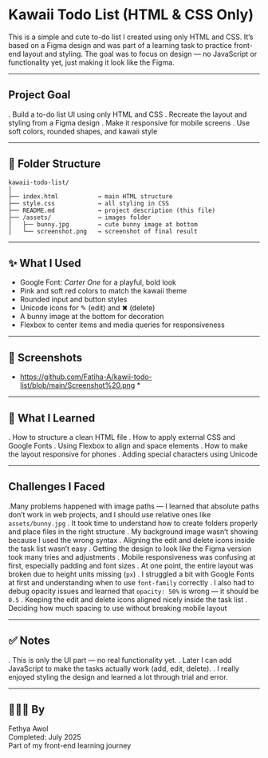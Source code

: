 #  Kawaii Todo List (HTML & CSS Only)

This is a simple and cute to-do list I created using only HTML and CSS. It’s based on a Figma design and was part of a learning task to practice front-end layout and styling. The goal was to focus on design — no JavaScript or functionality yet, just making it look like the Figma.

---

## Project Goal

. Build a to-do list UI using only HTML and CSS
. Recreate the layout and styling from a Figma design
. Make it responsive for mobile screens
. Use soft colors, rounded shapes, and kawaii style

---

## 📁 Folder Structure

```
kawaii-todo-list/
│
├── index.html           → main HTML structure
├── style.css            → all styling in CSS
├── README.md            → project description (this file)
├── /assets/             → images folder
│   ├── bunny.jpg        → cute bunny image at bottom
│   └── screenshot.png   → screenshot of final result
```

---

## ✨ What I Used

- Google Font: *Carter One* for a playful, bold look
- Pink and soft red colors to match the kawaii theme
- Rounded input and button styles
- Unicode icons for ✎ (edit) and ✖ (delete)
- A bunny image at the bottom for decoration
- Flexbox to center items and media queries for responsiveness

---
## 📸 Screenshots

* https://github.com/Fatiha-A/kawii-todo-list/blob/main/Screenshot%20.png *
---

## 🧠 What I Learned

. How to structure a clean HTML file
. How to apply external CSS and Google Fonts
. Using Flexbox to align and space elements
. How to make the layout responsive for phones
. Adding special characters using Unicode

---

## Challenges I Faced

.Many problems happened with image paths — I learned that absolute paths don’t work in web projects, and I should use relative ones like `assets/bunny.jpg`
. It took time to understand how to create folders properly and place files in the right structure
. My background image wasn’t showing because I used the wrong syntax
. Aligning the edit and delete icons inside the task list wasn’t easy
. Getting the design to look like the Figma version took many tries and adjustments
. Mobile responsiveness was confusing at first, especially padding and font sizes
. At one point, the entire layout was broken due to height units missing (`px`)
. I struggled a bit with Google Fonts at first and understanding when to use `font-family` correctly
. I also had to debug opacity issues and learned that `opacity: 50%` is wrong — it should be `0.5`
. Keeping the edit and delete icons aligned nicely inside the task list
. Deciding how much spacing to use without breaking mobile layout

---

## ✅ Notes

. This is only the UI part — no real functionality yet.
. Later I can add JavaScript to make the tasks actually work (add, edit, delete).
. I really enjoyed styling the design and learned a lot through trial and error.

---

## 👩🏽‍💻 By
Fethya Awol  
Completed: July 2025  
Part of my front-end learning journey 
